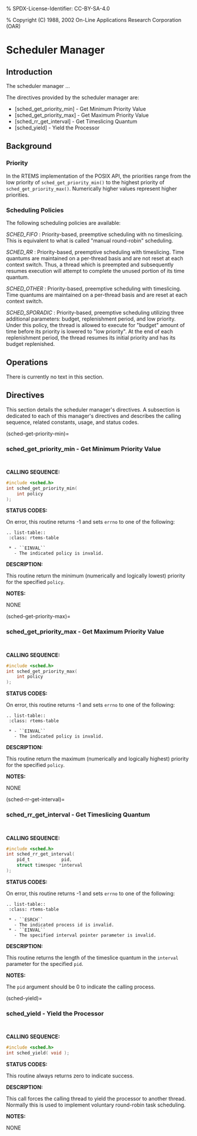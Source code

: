 % SPDX-License-Identifier: CC-BY-SA-4.0

% Copyright (C) 1988, 2002 On-Line Applications Research Corporation (OAR)

# Scheduler Manager

## Introduction

The scheduler manager ...

The directives provided by the scheduler manager are:

- [sched_get_priority_min] - Get Minimum Priority Value
- [sched_get_priority_max] - Get Maximum Priority Value
- [sched_rr_get_interval] - Get Timeslicing Quantum
- [sched_yield] - Yield the Processor

## Background

### Priority

In the RTEMS implementation of the POSIX API, the priorities range from the low
priority of `sched_get_priority_min()` to the highest priority of
`sched_get_priority_max()`. Numerically higher values represent higher
priorities.

### Scheduling Policies

The following scheduling policies are available:

*SCHED_FIFO*
: Priority-based, preemptive scheduling with no timeslicing. This is
  equivalent to what is called "manual round-robin" scheduling.

*SCHED_RR*
: Priority-based, preemptive scheduling with timeslicing. Time quantums are
  maintained on a per-thread basis and are not reset at each context switch.
  Thus, a thread which is preempted and subsequently resumes execution will
  attempt to complete the unused portion of its time quantum.

*SCHED_OTHER*
: Priority-based, preemptive scheduling with timeslicing. Time quantums are
  maintained on a per-thread basis and are reset at each context switch.

*SCHED_SPORADIC*
: Priority-based, preemptive scheduling utilizing three additional
  parameters: budget, replenishment period, and low priority. Under this
  policy, the thread is allowed to execute for "budget" amount of time before
  its priority is lowered to "low priority". At the end of each replenishment
  period, the thread resumes its initial priority and has its budget
  replenished.

## Operations

There is currently no text in this section.

## Directives

This section details the scheduler manager's directives. A subsection is
dedicated to each of this manager's directives and describes the calling
sequence, related constants, usage, and status codes.

(sched-get-priority-min)=

### sched_get_priority_min - Get Minimum Priority Value

```{index} sched_get_priority_min
```

```{index} get minimum priority value
```

**CALLING SEQUENCE:**

```c
#include <sched.h>
int sched_get_priority_min(
    int policy
);
```

**STATUS CODES:**

On error, this routine returns -1 and sets `errno` to one of the following:

```{eval-rst}
.. list-table::
 :class: rtems-table

 * - ``EINVAL``
   - The indicated policy is invalid.
```

**DESCRIPTION:**

This routine return the minimum (numerically and logically lowest) priority for
the specified `policy`.

**NOTES:**

NONE

(sched-get-priority-max)=

### sched_get_priority_max - Get Maximum Priority Value

```{index} sched_get_priority_max
```

```{index} get maximum priority value
```

**CALLING SEQUENCE:**

```c
#include <sched.h>
int sched_get_priority_max(
    int policy
);
```

**STATUS CODES:**

On error, this routine returns -1 and sets `errno` to one of the following:

```{eval-rst}
.. list-table::
 :class: rtems-table

 * - ``EINVAL``
   - The indicated policy is invalid.
```

**DESCRIPTION:**

This routine return the maximum (numerically and logically highest) priority
for the specified `policy`.

**NOTES:**

NONE

(sched-rr-get-interval)=

### sched_rr_get_interval - Get Timeslicing Quantum

```{index} sched_rr_get_interval
```

```{index} get timeslicing quantum
```

**CALLING SEQUENCE:**

```c
#include <sched.h>
int sched_rr_get_interval(
    pid_t            pid,
    struct timespec *interval
);
```

**STATUS CODES:**

On error, this routine returns -1 and sets `errno` to one of the following:

```{eval-rst}
.. list-table::
 :class: rtems-table

 * - ``ESRCH``
   - The indicated process id is invalid.
 * - ``EINVAL``
   - The specified interval pointer parameter is invalid.
```

**DESCRIPTION:**

This routine returns the length of the timeslice quantum in the `interval`
parameter for the specified `pid`.

**NOTES:**

The `pid` argument should be 0 to indicate the calling process.

(sched-yield)=

### sched_yield - Yield the Processor

```{index} sched_yield
```

```{index} yield the processor
```

**CALLING SEQUENCE:**

```c
#include <sched.h>
int sched_yield( void );
```

**STATUS CODES:**

This routine always returns zero to indicate success.

**DESCRIPTION:**

This call forces the calling thread to yield the processor to another
thread. Normally this is used to implement voluntary round-robin task
scheduling.

**NOTES:**

NONE
